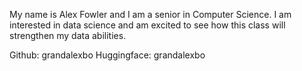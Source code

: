 My name is Alex Fowler and I am a senior in Computer Science. I am interested in data science and am excited to see
how this class will strengthen my data abilities.

Github: grandalexbo
Huggingface: grandalexbo
